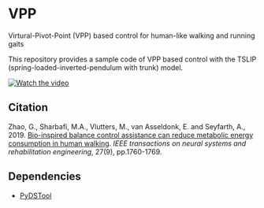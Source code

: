 # VPP
Virtural-Pivot-Point (VPP) based control for human-like walking and running gaits

This repository provides a sample code of VPP based control with the TSLIP (spring-loaded-inverted-pendulum with trunk) model. 

[![Watch the video](https://img.youtube.com/vi/4-5jUnUl6Fg/default.jpg)](https://youtube.com/shorts/4-5jUnUl6Fg) 

## Citation
Zhao, G., Sharbafi, M.A., Vlutters, M., van Asseldonk, E. and Seyfarth, A., 2019. [Bio-inspired balance control assistance can reduce metabolic energy consumption in human walking](https://ieeexplore.ieee.org/abstract/document/8794599). _IEEE transactions on neural systems and rehabilitation engineering_, 27(9), pp.1760-1769.

## Dependencies
* [PyDSTool](https://github.com/robclewley/pydstool)


